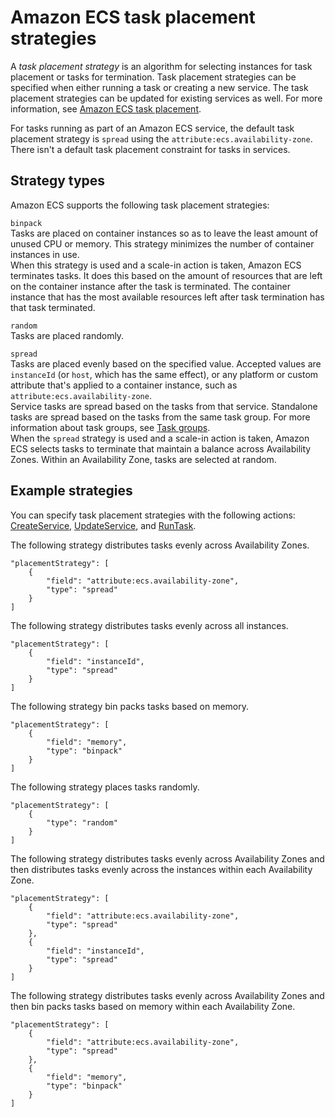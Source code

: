 # Amazon ECS task placement strategies<a name="task-placement-strategies"></a>

A *task placement strategy* is an algorithm for selecting instances for task placement or tasks for termination\. Task placement strategies can be specified when either running a task or creating a new service\. The task placement strategies can be updated for existing services as well\. For more information, see [Amazon ECS task placement](task-placement.md)\.

For tasks running as part of an Amazon ECS service, the default task placement strategy is `spread` using the `attribute:ecs.availability-zone`\. There isn't a default task placement constraint for tasks in services\.

## Strategy types<a name="strategy-types"></a>

Amazon ECS supports the following task placement strategies:

`binpack`  
Tasks are placed on container instances so as to leave the least amount of unused CPU or memory\. This strategy minimizes the number of container instances in use\.  
When this strategy is used and a scale\-in action is taken, Amazon ECS terminates tasks\. It does this based on the amount of resources that are left on the container instance after the task is terminated\. The container instance that has the most available resources left after task termination has that task terminated\.

`random`  
Tasks are placed randomly\.

`spread`  
Tasks are placed evenly based on the specified value\. Accepted values are `instanceId` \(or `host`, which has the same effect\), or any platform or custom attribute that's applied to a container instance, such as `attribute:ecs.availability-zone`\.  
Service tasks are spread based on the tasks from that service\. Standalone tasks are spread based on the tasks from the same task group\. For more information about task groups, see [Task groups](task-groups.md)\.  
When the `spread` strategy is used and a scale\-in action is taken, Amazon ECS selects tasks to terminate that maintain a balance across Availability Zones\. Within an Availability Zone, tasks are selected at random\.

## Example strategies<a name="strategy-examples"></a>

You can specify task placement strategies with the following actions: [CreateService](https://docs.aws.amazon.com/AmazonECS/latest/APIReference/API_CreateService.html), [UpdateService](https://docs.aws.amazon.com/AmazonECS/latest/APIReference/API_UpdateService.html), and [RunTask](https://docs.aws.amazon.com/AmazonECS/latest/APIReference/API_RunTask.html)\.

The following strategy distributes tasks evenly across Availability Zones\.

```
"placementStrategy": [
    {
        "field": "attribute:ecs.availability-zone",
        "type": "spread"
    }
]
```

The following strategy distributes tasks evenly across all instances\.

```
"placementStrategy": [
    {
        "field": "instanceId",
        "type": "spread"
    }
]
```

The following strategy bin packs tasks based on memory\.

```
"placementStrategy": [
    {
        "field": "memory",
        "type": "binpack"
    }
]
```

The following strategy places tasks randomly\.

```
"placementStrategy": [
    {
        "type": "random"
    }
]
```

The following strategy distributes tasks evenly across Availability Zones and then distributes tasks evenly across the instances within each Availability Zone\.

```
"placementStrategy": [
    {
        "field": "attribute:ecs.availability-zone",
        "type": "spread"
    },
    {
        "field": "instanceId",
        "type": "spread"
    }
]
```

The following strategy distributes tasks evenly across Availability Zones and then bin packs tasks based on memory within each Availability Zone\.

```
"placementStrategy": [
    {
        "field": "attribute:ecs.availability-zone",
        "type": "spread"
    },
    {
        "field": "memory",
        "type": "binpack"
    }
]
```